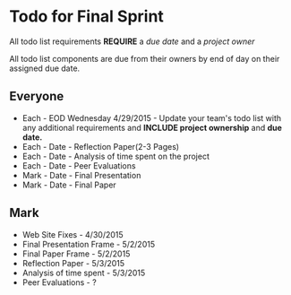 Todo for Final Sprint
=====================
All todo list requirements **REQUIRE** a *due date* and a *project owner*

All todo list components are due from their owners by end of day on their
assigned due date.

Everyone
--------
- Each - EOD Wednesday 4/29/2015 - Update your team's todo list with any
additional requirements and **INCLUDE project ownership** and **due date.**
- Each - Date - Reflection Paper(2-3 Pages)
- Each - Date - Analysis of time spent on the project
- Each - Date - Peer Evaluations
- Mark - Date - Final Presentation
- Mark - Date - Final Paper 


Mark
--------
- Web Site Fixes - 4/30/2015
- Final Presentation Frame  - 5/2/2015
- Final Paper Frame - 5/2/2015
- Reflection Paper - 5/3/2015
- Analysis of time spent - 5/3/2015
- Peer Evaluations - ?




